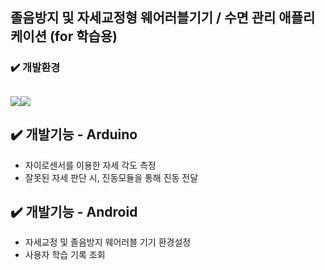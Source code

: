 ## 졸음방지 및 자세교정형 웨어러블기기 / 수면 관리 애플리케이션 (for 학습용)
### ✔️ 개발환경
<img src="https://img.shields.io/badge/Arduino-00979D?style=for-the-badge&logo=Arduino&logoColor=white"><img src="https://img.shields.io/badge/Android-3DDC84?style=for-the-badge&logo=Android&logoColor=white">
---
## ✔️ 개발기능 - Arduino
- 자이로센서를 이용한 자세 각도 측정
- 잘못된 자세 판단 시, 진동모듈을 통해 진동 전달

## ✔️ 개발기능 - Android
- 자세교정 및 졸음방지 웨어러블 기기 환경설정
- 사용자 학습 기록 조회
